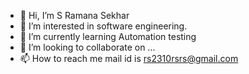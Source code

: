 - 👋 Hi, I’m S Ramana Sekhar
- 👀 I’m interested in software engineering.
- 🌱 I’m currently learning Automation testing
- 💞️ I’m looking to collaborate on ...
- 📫 How to reach me mail id is rs2310rsrs@gmail.com

<!---
SRS23/SRS23 is a ✨ special ✨ repository because its `README.md` (this file) appears on your GitHub profile.
You can click the Preview link to take a look at your changes.
--->

